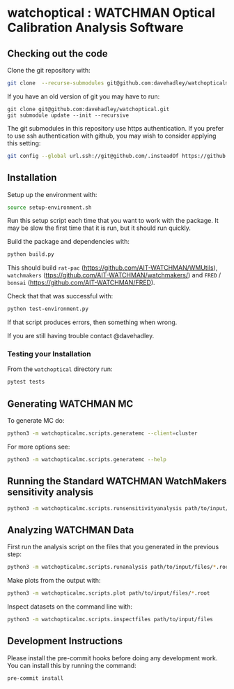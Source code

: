 # watchoptical : WATCHMAN Optical Calibration Analysis Software

## Checking out the code

Clone the git repository with:

```bash
git clone  --recurse-submodules git@github.com:davehadley/watchopticalmc.git
```

If you have an old version of git you may have to run:

```
git clone git@github.com:davehadley/watchoptical.git
git submodule update --init --recursive
```

The git submodules in this repository use https authentication.
If you prefer to use ssh authentication with github, you may wish to consider applying this setting:

```bash
git config --global url.ssh://git@github.com/.insteadOf https://github.com/
```

## Installation

Setup up the environment with:

```bash
source setup-environment.sh
```

Run this setup script each time that you want to work with the package.
It may be slow the first time that it is run, but it should run quickly.

Build the package and dependencies with:

```bash
python build.py
```

This should build `rat-pac` (<https://github.com/AIT-WATCHMAN/WMUtils>), 
`watchmakers` (<ttps://github.com/AIT-WATCHMAN/watchmakers/>) and 
`FRED` / `bonsai` (<https://github.com/AIT-WATCHMAN/FRED>).

Check that that was successful with:

```bash
python test-environment.py
```

If that script produces errors, then something when wrong.

If you are still having trouble contact @davehadley.

### Testing your Installation

From the `watchoptical` directory run:
```bash
pytest tests
```

## Generating WATCHMAN MC

To generate MC do:
```bash
python3 -m watchopticalmc.scripts.generatemc --client=cluster
```
For more options see:
```bash
python3 -m watchopticalmc.scripts.generatemc --help
```

## Running the Standard WATCHMAN WatchMakers sensitivity analysis 

```bash
python3 -m watchopticalmc.scripts.runsensitivityanalysis path/to/input/files
```

## Analyzing WATCHMAN Data 

First run the analysis script on the files that you generated in the previous step:

```bash
python3 -m watchopticalmc.scripts.runanalysis path/to/input/files/*.root
```

Make plots from the output with:

```bash
python3 -m watchopticalmc.scripts.plot path/to/input/files/*.root
```

Inspect datasets on the command line with:

```bash
python3 -m watchopticalmc.scripts.inspectfiles path/to/input/files
```

## Development Instructions

Please install the pre-commit hooks before doing any development work.
You can install this by running the command:
```
pre-commit install
```